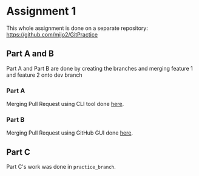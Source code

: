 # Assignment 1

This whole assignment is done on a separate repository: https://github.com/mijo2/GitPractice

## Part A and B

Part A and Part B are done by creating the branches and merging feature 1 and feature 2 onto dev branch

### Part A

Merging Pull Request using CLI tool done [here](https://github.com/mijo2/GitPractice/pull/2).

### Part B

Merging Pull Request using GitHub GUI done [here](https://github.com/mijo2/GitPractice/pull/1).

## Part C

Part C's work was done in `practice_branch`.
